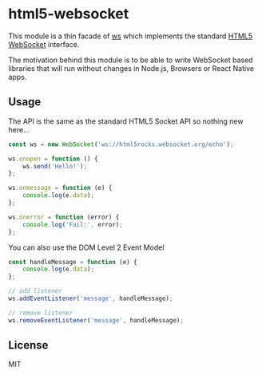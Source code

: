 # html5-websocket

This module is a thin facade of [ws](https://www.npmjs.com/package/ws) which implements the standard [HTML5 WebSocket](https://developer.mozilla.org/en-US/docs/Web/API/WebSockets_API) interface.

The motivation behind this module is to be able to write WebSocket based libraries that will run without changes in Node.js, Browsers or React Native apps.

## Usage

The API is the same as the standard HTML5 Socket API so nothing new here...

```javascript
const ws = new WebSocket('ws://html5rocks.websocket.org/echo');

ws.onopen = function () {
    ws.send('Hello!');
};

ws.onmessage = function (e) {
    console.log(e.data);
};

ws.onerror = function (error) {
    console.log('Fail:', error);
};
```

You can also use the DOM Level 2 Event Model

```javascript
const handleMessage = function (e) {
    console.log(e.data);
};

// add listener
ws.addEventListener('message', handleMessage);

// remove listener
ws.removeEventListener('message', handleMessage);
```

## License

MIT
